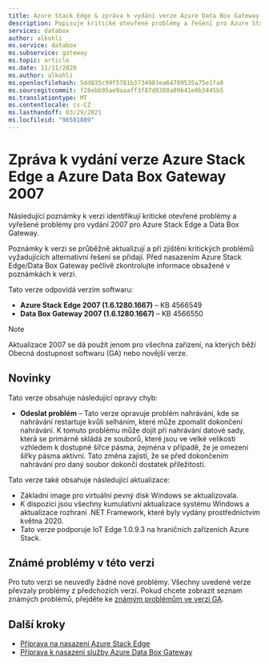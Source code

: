 ```yaml
---
title: Azure Stack Edge & zpráva k vydání verze Azure Data Box Gateway 2007 | Microsoft Docs
description: Popisuje kritické otevřené problémy a řešení pro Azure Stack Edge a Data Box Gateway spuštění 2007 verze.
services: databox
author: alkohli
ms.service: databox
ms.subservice: gateway
ms.topic: article
ms.date: 11/11/2020
ms.author: alkohli
ms.openlocfilehash: 5dd835c99f5781b3734983ea64709535a75e1fa8
ms.sourcegitcommit: f28ebb95ae9aaaff3f87d8388a09b41e0b3445b5
ms.translationtype: MT
ms.contentlocale: cs-CZ
ms.lasthandoff: 03/29/2021
ms.locfileid: "96581809"
---
```

# <a name="azure-stack-edge-and-azure-data-box-gateway-2007-release-notes"></a>Zpráva k vydání verze Azure Stack Edge a Azure Data Box Gateway 2007

Následující poznámky k verzi identifikují kritické otevřené problémy a vyřešené problémy pro vydání 2007 pro Azure Stack Edge a Data Box Gateway.

Poznámky k verzi se průběžně aktualizují a při zjištění kritických problémů vyžadujících alternativní řešení se přidají. Před nasazením Azure Stack Edge/Data Box Gateway pečlivě zkontrolujte informace obsažené v poznámkách k verzi.

Tato verze odpovídá verzím softwaru:

- **Azure Stack Edge 2007 (1.6.1280.1667)** – KB 4566549
- **Data Box Gateway 2007 (1.6.1280.1667)** – KB 4566550

> [!NOTE]
> Aktualizace 2007 se dá použít jenom pro všechna zařízení, na kterých běží Obecná dostupnost softwaru (GA) nebo novější verze.

## <a name="whats-new"></a>Novinky

Tato verze obsahuje následující opravy chyb:

- **Odeslat problém** – Tato verze opravuje problém nahrávání, kde se nahrávání restartuje kvůli selháním, které může zpomalit dokončení nahrávání. K tomuto problému může dojít při nahrávání datové sady, která se primárně skládá ze souborů, které jsou ve velké velikosti vzhledem k dostupné šířce pásma, zejména v případě, že je omezení šířky pásma aktivní. Tato změna zajistí, že se před dokončením nahrávání pro daný soubor dokončí dostatek příležitostí.

Tato verze také obsahuje následující aktualizace:

- Základní image pro virtuální pevný disk Windows se aktualizovala.
- K dispozici jsou všechny kumulativní aktualizace systému Windows a aktualizace rozhraní .NET Framework, které byly vydány prostřednictvím května 2020.
- Tato verze podporuje IoT Edge 1.0.9.3 na hraničních zařízeních Azure Stack.

## <a name="known-issues-in-this-release"></a>Známé problémy v této verzi

Pro tuto verzi se neuvedly žádné nové problémy. Všechny uvedené verze převzaly problémy z předchozích verzí. Pokud chcete zobrazit seznam známých problémů, přejděte ke [známým problémům ve verzi GA](data-box-gateway-release-notes.md#known-issues-in-ga-release).

## <a name="next-steps"></a>Další kroky

- [Příprava na nasazení Azure Stack Edge](../databox-online/azure-stack-edge-deploy-prep.md)
- [Příprava k nasazení služby Azure Data Box Gateway](data-box-gateway-deploy-prep.md)
